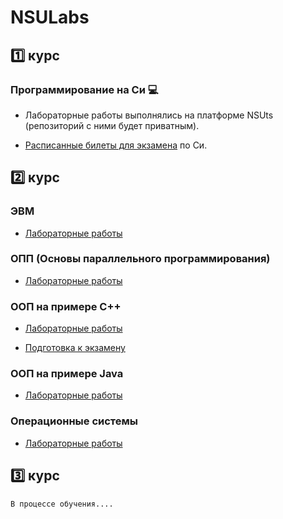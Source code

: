 # NSULabs


## 1️⃣ курс

### Программирование на Си 💻

- Лабораторные работы выполнялись на платформе NSUts (репозиторий с ними будет приватным).
  
- [Расписанные билеты для экзамена](https://docs.google.com/document/d/1Vq6XqA3mMlLx3F9hlQ7_5wZs8Pmhx3OAH1V1HMcWUdc/edit?usp=sharingy) по Си.

## 2️⃣ курс

### ЭВМ

- [Лабораторные работы](https://github.com/ronk101/NSULabs/tree/394210889f2dde0e79feed14208e04079969ebf7/2%20course/EVM)

### ОПП (Основы параллельного программирования)

- [Лабораторные работы](https://github.com/ronk101/NSULabs/tree/6214ebb8594ac78d5cd315d1bd8b4ed91b51c0fd/2%20course/OPP)

### ООП на примере C++

- [Лабораторные работы](https://github.com/ronk101/NSULabs/tree/6214ebb8594ac78d5cd315d1bd8b4ed91b51c0fd/2%20course/OOP/C%2B%2B)
  
- [Подготовка к экзамену](https://docs.google.com/document/d/1kzOw-B8z3eBiJurgV6ng_7KfoVlJg0I71NoQ4yITe0Q/edit?usp=sharing)

### ООП на примере Java

- [Лабораторные работы](https://github.com/ronk101/NSULabs/tree/6214ebb8594ac78d5cd315d1bd8b4ed91b51c0fd/2%20course/OOP/Java)

### Операционные системы

- [Лабораторные работы](https://github.com/ronk101/NSULabs/tree/815f26078f06188643573823805dc514fcf48809/2%20course/OS)

## 3️⃣ курс

`В процессе обучения....`